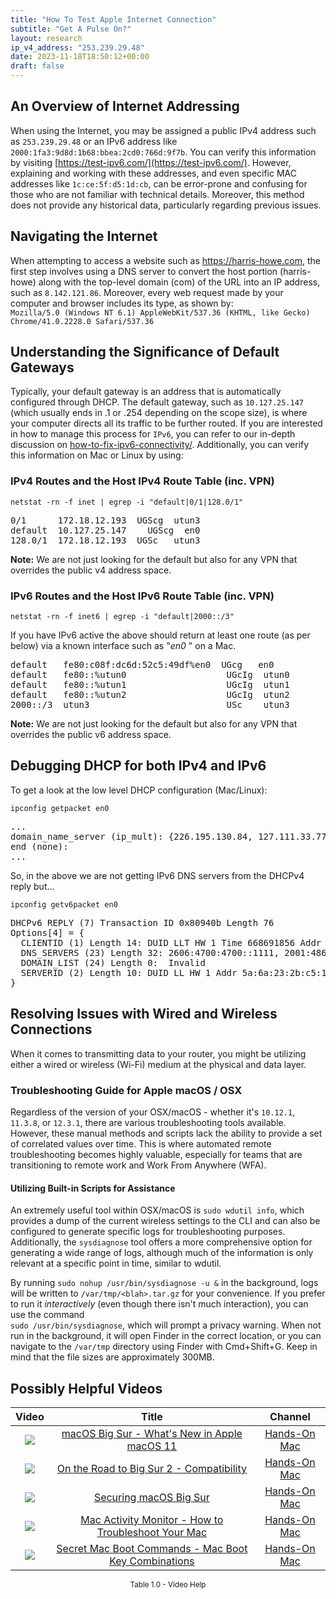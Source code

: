 ```yaml
---
title: "How To Test Apple Internet Connection"
subtitle: "Get A Pulse On?"
layout: research
ip_v4_address: "253.239.29.48"
date: 2023-11-18T18:50:12+00:00
draft: false
---
```


## An Overview of Internet Addressing

When using the Internet, you may be assigned a public IPv4 address such as ```253.239.29.48``` or an IPv6 address like ```2000:1fa3:9d8d:1b68:bbea:2cd0:766d:9f7b```. You can verify this information by visiting [https://test-ipv6.com/](https://test-ipv6.com/). However, explaining and working with these addresses, and even specific MAC addresses like ```1c:ce:5f:d5:1d:cb```, can be error-prone and confusing for those who are not familiar with technical details. Moreover, this method does not provide any historical data, particularly regarding previous issues.
## Navigating the Internet

When attempting to access a website such as https://harris-howe.com, the first step involves using a DNS server to convert the host portion (harris-howe) along with the top-level domain (com) of the URL into an IP address, such as ```8.142.121.86```. Moreover, every web request made by your computer and browser includes its type, as shown by: <br>```Mozilla/5.0 (Windows NT 6.1) AppleWebKit/537.36 (KHTML, like Gecko) Chrome/41.0.2228.0 Safari/537.36```
## Understanding the Significance of Default Gateways

Typically, your default gateway is an address that is automatically configured through DHCP. The default gateway, such as ```10.127.25.147``` (which usually ends in .1 or .254 depending on the scope size), is where your computer directs all its traffic to be further routed. If you are interested in how to manage this process for ```IPv6```, you can refer to our in-depth discussion on [how-to-fix-ipv6-connectivity/](/blog/how-to-fix-ipv6-connectivity/). Additionally, you can verify this information on Mac or Linux by using: <br>
### IPv4 Routes and the Host IPv4 Route Table (inc. VPN)
```netstat -rn -f inet | egrep -i "default|0/1|128.0/1"```

<pre>
0/1      172.18.12.193  UGScg  utun3
default  10.127.25.147    UGScg  en0
128.0/1  172.18.12.193  UGSc   utun3</pre>

**Note:** We are not just looking for the default but also for any VPN that overrides the public v4 address space.

### IPv6 Routes and the Host IPv6 Route Table (inc. VPN)
```netstat -rn -f inet6 | egrep -i "default|2000::/3"```

If you have IPv6 active the above should return at least one route (as per below) via a known interface such as "_en0_ " on a Mac. 

<pre>
default   fe80:c08f:dc6d:52c5:49df%en0  UGcg   en0
default   fe80::%utun0                   UGcIg  utun0
default   fe80::%utun1                   UGcIg  utun1
default   fe80::%utun2                   UGcIg  utun2
2000::/3  utun3                          USc    utun3</pre>

**Note:** We are not just looking for the default but also for any VPN that overrides the public v6 address space.
<br>

## Debugging DHCP for both IPv4 and IPv6

To get a look at the low level DHCP configuration (Mac/Linux): 

```ipconfig getpacket en0```

<pre>
...
domain_name_server (ip_mult): {226.195.130.84, 127.111.33.77}
end (none):
...</pre>

So, in the above we are not getting IPv6 DNS servers from the DHCPv4 reply but...

```ipconfig getv6packet en0```

<pre>
DHCPv6 REPLY (7) Transaction ID 0x80940b Length 76
Options[4] = {
  CLIENTID (1) Length 14: DUID LLT HW 1 Time 668691856 Addr 1c:ce:5f:d5:1d:cb
  DNS_SERVERS (23) Length 32: 2606:4700:4700::1111, 2001:4860:4860::8844
  DOMAIN_LIST (24) Length 0:  Invalid
  SERVERID (2) Length 10: DUID LL HW 1 Addr 5a:6a:23:2b:c5:1f
}</pre>




## Resolving Issues with Wired and Wireless Connections
When it comes to transmitting data to your router, you might be utilizing either a wired or wireless (Wi-Fi) medium at the physical and data layer.
### Troubleshooting Guide for Apple macOS / OSX
Regardless of the version of your OSX/macOS - whether it's ```10.12.1```, ```11.3.8```, or ```12.3.1```, there are various troubleshooting tools available. However, these manual methods and scripts lack the ability to provide a set of correlated values over time. This is where automated remote troubleshooting becomes highly valuable, especially for teams that are transitioning to remote work and Work From Anywhere (WFA).
#### Utilizing Built-in Scripts for Assistance
An extremely useful tool within OSX/macOS is ```sudo wdutil info```, which provides a dump of the current wireless settings to the CLI and can also be configured to generate specific logs for troubleshooting purposes. Additionally, the ```sysdiagnose``` tool offers a more comprehensive option for generating a wide range of logs, although much of the information is only relevant at a specific point in time, similar to wdutil.

By running ```sudo nohup /usr/bin/sysdiagnose -u &``` in the background, logs will be written to ```/var/tmp/<blah>.tar.gz``` for your convenience. If you prefer to run it *interactively* (even though there isn't much interaction), you can use the command<br>```sudo /usr/bin/sysdiagnose```, which will prompt a privacy warning. When not run in the background, it will open Finder in the correct location, or you can navigate to the ```/var/tmp``` directory using Finder with Cmd+Shift+G. Keep in mind that the file sizes are approximately 300MB.
## Possibly Helpful Videos

<link href="/plugins/lity/css/lity.min.css" rel="stylesheet">
<script src="/plugins/lity/js/lity.min.js"></script>
<div class="table1-start"></div>

|Video | Title | Channel |
| :---: | :---: | :---: |
|<a href="https://www.youtube.com/watch?v=JMKi6o9kaZI" data-lity><img src="https://i.ytimg.com/vi/JMKi6o9kaZI/default.jpg" class="img-fluid"></a>|<a href="https://www.youtube.com/watch?v=JMKi6o9kaZI" data-lity>macOS Big Sur - What&#39;s New in Apple macOS 11</a>|<a target="_blank" href="https://www.youtube.com/channel/UCg43DP8MdHVcl4rFK_delBg" >Hands-On Mac</a>|
|<a href="https://www.youtube.com/watch?v=HEbK-Tignuc" data-lity><img src="https://i.ytimg.com/vi/HEbK-Tignuc/default.jpg" class="img-fluid"></a>|<a href="https://www.youtube.com/watch?v=HEbK-Tignuc" data-lity>On the Road to Big Sur 2 - Compatibility</a>|<a target="_blank" href="https://www.youtube.com/channel/UCg43DP8MdHVcl4rFK_delBg" >Hands-On Mac</a>|
|<a href="https://www.youtube.com/watch?v=7KdhJimuhNw" data-lity><img src="https://i.ytimg.com/vi/7KdhJimuhNw/default.jpg" class="img-fluid"></a>|<a href="https://www.youtube.com/watch?v=7KdhJimuhNw" data-lity>Securing macOS Big Sur</a>|<a target="_blank" href="https://www.youtube.com/channel/UCg43DP8MdHVcl4rFK_delBg" >Hands-On Mac</a>|
|<a href="https://www.youtube.com/watch?v=TWzWd_DiaJ0" data-lity><img src="https://i.ytimg.com/vi/TWzWd_DiaJ0/default.jpg" class="img-fluid"></a>|<a href="https://www.youtube.com/watch?v=TWzWd_DiaJ0" data-lity>Mac Activity Monitor - How to Troubleshoot Your Mac</a>|<a target="_blank" href="https://www.youtube.com/channel/UCg43DP8MdHVcl4rFK_delBg" >Hands-On Mac</a>|
|<a href="https://www.youtube.com/watch?v=VwNYWAxHCgM" data-lity><img src="https://i.ytimg.com/vi/VwNYWAxHCgM/default.jpg" class="img-fluid"></a>|<a href="https://www.youtube.com/watch?v=VwNYWAxHCgM" data-lity>Secret Mac Boot Commands - Mac Boot Key Combinations</a>|<a target="_blank" href="https://www.youtube.com/channel/UCg43DP8MdHVcl4rFK_delBg" >Hands-On Mac</a>|

<center><small>Table 1.0 - Video Help</small></center>
 <br>
<div class="table1-end"></div>
<script type="text/javascript">
(function() {
    $('div.table1-start').nextUntil('div.table1-end', 'table').addClass('table thead-dark table-striped table-responsive rounded').attr('id', 't1');
    $('#t1').find('thead').addClass('thead-dark');
})();
</script>
